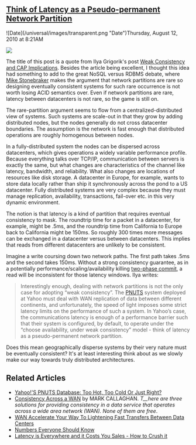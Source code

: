 ## [Think of Latency as a Pseudo-permanent Network Partition](/blog/2010/8/12/think-of-latency-as-a-pseudo-permanent-network-partition.html)

<div class="journal-entry-tag journal-entry-tag-post-title"><span class="posted-on">![Date](/universal/images/transparent.png "Date")Thursday, August 12, 2010 at 8:21AM</span></div>

<div class="body">

![](http://farm5.static.flickr.com/4152/4831919243_4612be4d25_o.jpg)

The title of this post is a quote from Ilya Grigorik's post [Weak Consistency and CAP Implications](http://www.igvita.com/2010/06/24/weak-consistency-and-cap-implications/). Besides the article being excellent, I thought this idea had something to add to the great NoSQL versus RDBMS debate, where [Mike Stonebraker](http://highscalability.com/blog/2010/6/28/voltdb-decapitates-six-sql-urban-myths-and-delivers-internet.html) makes the argument that network partitions are rare so designing eventually consistent systems for such rare occurrence is not worth losing ACID semantics over. Even if network partitions are rare, latency between datacenters is not rare, so the game is still on.

The rare-partition argument seems to flow from a centralized-distributed view of systems. Such systems are scale-out in that they grow by adding distributed nodes, but the nodes generally do not cross datacenter boundaries. The assumption is the network is fast enough that distributed operations are roughly homogenous between nodes.

In a fully-distributed system the nodes can be dispersed across datacenters, which gives operations a widely variable performance profile. Because everything talks over TCP/IP, communication between servers is exactly the same, but what changes are characteristics of the channel like latency, bandwidth, and reliability. What also changes are locations of resources like disk storage. A datacenter in Europe, for example, wants to store data locally rather than ship it synchronously across the pond to a US datacenter. Fully distributed systems are very complex because they must manage replication, availability, transactions, fail-over etc. in this very dynamic environment.

The notion is that latency is a kind of partition that requires eventual consistency to mask. The roundtrip time for a packet in a datacenter, for example, might be .5ms, and the roundtrip time from California to Europe back to California might be 150ms. So roughly 300 times more messages can be exchanged in a datacenter versus between datacenters. This implies that reads from different datacenters are unlikely to be consistent.

Imagine a write coursing down two network paths. The first path takes .5ms and the second takes 150ms. Without a strong consistency guarantee, as in a potentially performance/scaling/availability killing [two-phase commit](http://highscalability.com/blog/2009/2/9/paper-consensus-protocols-two-phase-commit.html), a read will be inconsistent for those latency windows. Ilya writes:

> Interestingly enough, dealing with network partitions is not the only case for adopting “weak consistency”. The [PNUTS](http://portal.acm.org/citation.cfm?id=1454167) system deployed at Yahoo must deal with WAN replication of data between different continents, and unfortunately, the speed of light imposes some strict latency limits on the performance of such a system. In Yahoo’s case, the communications latency is enough of a performance barrier such that their system is configured, by default, to operate under the “choose availability, under weak consistency” model - think of latency as a pseudo-permanent network partition.

Does this mean geographically disperse systems by their very nature must be eventually consistent? It's at least interesting think about as we slowly make our way towards truly distributed architectures.

## Related Articles

*   [Yahoo!'S PNUTS Database: Too Hot, Too Cold Or Just Right?](http://highscalability.com/blog/2009/8/8/yahoos-pnuts-database-too-hot-too-cold-or-just-right.html)
*   [Consistency Across a WAN](http://mysqlha.blogspot.com/2010/04/consistency-across-wan.html) by MARK CALLAGHAN. _T__here are three solutions for providing consistency in a data service that operates across a wide area network (WAN). None of them are free_. 
*   [WAN Accelerate Your Way To Lightening Fast Transfers Between Data Centers](http://highscalability.com/blog/2007/10/10/wan-accelerate-your-way-to-lightening-fast-transfers-between.html)
*   [Numbers Everyone Should Know](http://highscalability.com/blog/2009/2/18/numbers-everyone-should-know.html)
*   [Latency is Everywhere and it Costs You Sales - How to Crush it](http://highscalability.com/blog/2009/7/25/latency-is-everywhere-and-it-costs-you-sales-how-to-crush-it.html)

</div>